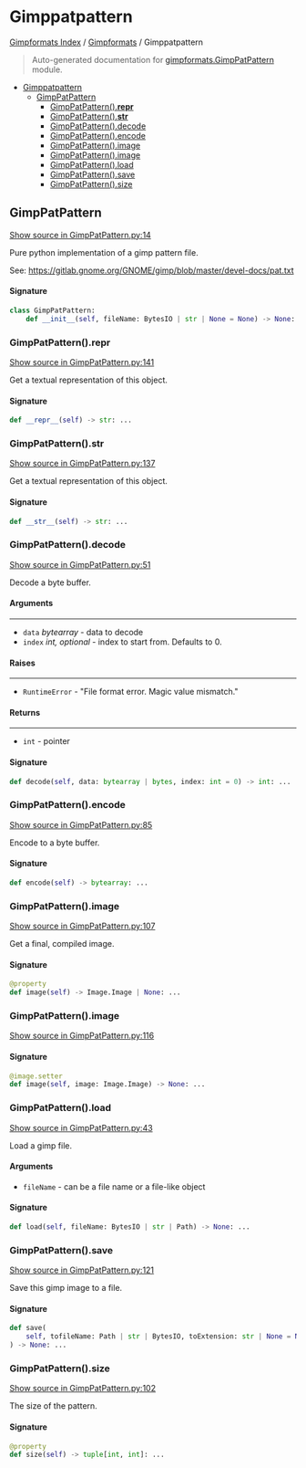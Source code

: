 # Gimppatpattern

[Gimpformats Index](../README.md#gimpformats-index) / [Gimpformats](./index.md#gimpformats) / Gimppatpattern

> Auto-generated documentation for [gimpformats.GimpPatPattern](../../../gimpformats/GimpPatPattern.py) module.

- [Gimppatpattern](#gimppatpattern)
  - [GimpPatPattern](#gimppatpattern)
    - [GimpPatPattern().__repr__](#gimppatpattern()__repr__)
    - [GimpPatPattern().__str__](#gimppatpattern()__str__)
    - [GimpPatPattern().decode](#gimppatpattern()decode)
    - [GimpPatPattern().encode](#gimppatpattern()encode)
    - [GimpPatPattern().image](#gimppatpattern()image)
    - [GimpPatPattern().image](#gimppatpattern()image-1)
    - [GimpPatPattern().load](#gimppatpattern()load)
    - [GimpPatPattern().save](#gimppatpattern()save)
    - [GimpPatPattern().size](#gimppatpattern()size)

## GimpPatPattern

[Show source in GimpPatPattern.py:14](../../../gimpformats/GimpPatPattern.py#L14)

Pure python implementation of a gimp pattern file.

See:
 https://gitlab.gnome.org/GNOME/gimp/blob/master/devel-docs/pat.txt

#### Signature

```python
class GimpPatPattern:
    def __init__(self, fileName: BytesIO | str | None = None) -> None: ...
```

### GimpPatPattern().__repr__

[Show source in GimpPatPattern.py:141](../../../gimpformats/GimpPatPattern.py#L141)

Get a textual representation of this object.

#### Signature

```python
def __repr__(self) -> str: ...
```

### GimpPatPattern().__str__

[Show source in GimpPatPattern.py:137](../../../gimpformats/GimpPatPattern.py#L137)

Get a textual representation of this object.

#### Signature

```python
def __str__(self) -> str: ...
```

### GimpPatPattern().decode

[Show source in GimpPatPattern.py:51](../../../gimpformats/GimpPatPattern.py#L51)

Decode a byte buffer.

#### Arguments

----
 - `data` *bytearray* - data to decode
 - `index` *int, optional* - index to start from. Defaults to 0.

#### Raises

------
 - `RuntimeError` - "File format error.  Magic value mismatch."

#### Returns

-------
 - `int` - pointer

#### Signature

```python
def decode(self, data: bytearray | bytes, index: int = 0) -> int: ...
```

### GimpPatPattern().encode

[Show source in GimpPatPattern.py:85](../../../gimpformats/GimpPatPattern.py#L85)

Encode to a byte buffer.

#### Signature

```python
def encode(self) -> bytearray: ...
```

### GimpPatPattern().image

[Show source in GimpPatPattern.py:107](../../../gimpformats/GimpPatPattern.py#L107)

Get a final, compiled image.

#### Signature

```python
@property
def image(self) -> Image.Image | None: ...
```

### GimpPatPattern().image

[Show source in GimpPatPattern.py:116](../../../gimpformats/GimpPatPattern.py#L116)

#### Signature

```python
@image.setter
def image(self, image: Image.Image) -> None: ...
```

### GimpPatPattern().load

[Show source in GimpPatPattern.py:43](../../../gimpformats/GimpPatPattern.py#L43)

Load a gimp file.

#### Arguments

- `fileName` - can be a file name or a file-like object

#### Signature

```python
def load(self, fileName: BytesIO | str | Path) -> None: ...
```

### GimpPatPattern().save

[Show source in GimpPatPattern.py:121](../../../gimpformats/GimpPatPattern.py#L121)

Save this gimp image to a file.

#### Signature

```python
def save(
    self, tofileName: Path | str | BytesIO, toExtension: str | None = None
) -> None: ...
```

### GimpPatPattern().size

[Show source in GimpPatPattern.py:102](../../../gimpformats/GimpPatPattern.py#L102)

The size of the pattern.

#### Signature

```python
@property
def size(self) -> tuple[int, int]: ...
```